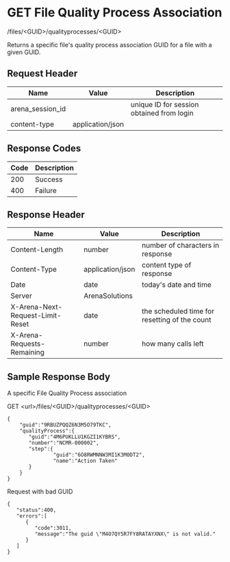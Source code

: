 # GET File Quality Process Association
/files/&lt;GUID&gt;/qualityprocesses/&lt;GUID&gt;

Returns a  specific file's quality process association GUID  for a file with a given GUID. 

## Request Header

| Name  | Value  | Description  |
|  --- |  --- |  --- | 
| arena_session_id  |   | unique ID for session obtained from login  |
| content-type  | application/json  |   |

## Response Codes

| Code  | Description  |
|  --- |  --- | 
| 200  | Success  |
| 400  | Failure  |

## Response Header

| Name  | Value  | Description  |
|  --- |  --- |  --- | 
| Content-Length  | number  | number of characters in response  |
| Content-Type  | application/json  | content type of response  |
| Date  | date  | today's date and time  |
| Server  | ArenaSolutions  |   |
| X-Arena-Next-Request-Limit-Reset   | date  | the scheduled time for resetting of the count  |
| X-Arena-Requests-Remaining   | number  | how many calls left  |

## Sample Response Body
A specific File Quality Process association

GET &lt;url&gt;/files/&lt;GUID&gt;/qualityprocesses/&lt;GUID&gt;

```
{  
    "guid":"9RBUZPQQZ6N3M5O79TKC",
    "qualityProcess":{  
       "guid":"4M6PUKLLU1KGZI1KYBRS",
       "number":"NCMR-000002",
       "step":{  
               "guid":"6O8RWMNNW3MI1K3M0DT2",
               "name":"Action Taken"
       }
    }
}
```
Request with bad GUID

```
{  
   "status":400,
   "errors":[  
      {  
         "code":3011,
         "message":"The guid \"M4O7QY5R7FY8RATAYXNX\" is not valid."
      }
   ]
}
```
